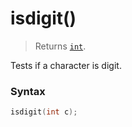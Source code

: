 # isdigit()

> Returns [`int`](/data-types/int/).

Tests if a character is digit.

### Syntax

```c
isdigit(int c);
```